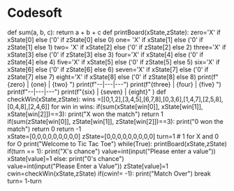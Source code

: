 # Codesoft
def sum(a, b, c):
  return a + b + c
def printBoard(xState,zState):
  zero='X' if xState[0] else ('0' if zState[0] else 0)
  one= 'X' if xState[1] else ('0' if zState[1] else 1)
  two= 'X' if xState[2] else ('0' if zState[2] else 2)
  three='X' if xState[3] else ('0' if zState[3] else 3)
  four='X' if xState[4] else ('0' if zState[4] else 4)
  five='X' if xState[5] else ('0' if zState[5] else 5)
  six='X' if xState[6] else ('0' if zState[6] else 6)
  seven='X' if xState[7] else ('0' if zState[7] else 7)
  eight='X' if xState[8] else ('0' if zState[8] else 8)
  print(f"{zero} | {one} | {two} ")
  print(f"--|---|---")
  print(f"{three} | {four} | {five} ")
  print(f"--|---|---")
  print(f"{six} | {seven} | {eight}" )
def checkWin(xState,zState):
  wins =[[0,1,2],[3,4,5],[6,7,8],[0,3,6],[1,4,7],[2,5,8],[0,4,8],[2,4,6]] 
  for win in wins:
    if(sum(xState[win[0]], xState[win[1]], xState[win[2]])==3):
      print("X won the match")
      return 1
    if(sum(zState[win[0]], zState[win[1]], zState[win[2]])==3):
       print("0 won the match")
       return 0
  return -1        
xState=[0,0,0,0,0,0,0,0,0]
zState=[0,0,0,0,0,0,0,0,0]
turn=1 # 1 for X and 0 for O
print("Welcome to Tic Tac Toe")
while(True):
  printBoard(xState,zState)
  if(turn == 1):
    print("X's chance")
    value=int(input("Please enter a value"))
    xState[value]=1
  else:
    print("0's chance")  
    value=int(input("Please Enter a Value"))
    zState[value]=1
  cwin=checkWin(xState,zState)
  if(cwin!= -1):
    print("Match Over")
    break
  turn= 1-turn      



